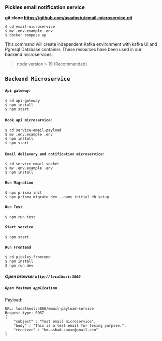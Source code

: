 ### Pickles email notification service
**git clone https://github.com/asadpstu/email-microservice.git**


```
$ cd email-microservice
$ mv .env.example .env
$ docker compose up
```

This command will create independent Kafka environment with kafka UI and Pgresql Database container. These resources have been used in our backend microservices.

>node version > 19 (Recommended)

## `Backend Microservice`
#### `Api gateway`: 

```
$ cd api-gateway
$ npm install
$ npm start
```

#### `Hook api microservice`: 
```
$ cd service-email-payload
$ mv .env.example .env
$ npm install
$ npm start
```

#### `Email delievery and notification microservice`: 
```
$ cd service-email-socket
$ mv .env.example .env
$ npm install
```
#### `Run Migration`
```
$ npx prisma init
$ npx prisma migrate dev --name initial db setup
```

#### `Run Test`
```
$ npm run test
```
#### `Start service`
```
$ npm start
```

#### `Run Frontend`
```
$ cd pickles-frontend
$ npm install
$ npm run dev
```

##### Open browser   `http://localhost:3000`


##### `Open Postman application` 

Payload: 
```
URL: localhost:4000/email-payload-service
Request-type: POST
{
    "subject" : "Test email microservice",
    "body" : "This is a test email for tesing purpose.",
    "receiver" : "hm.ashad.zaman@gmail.com"
}
```

